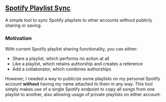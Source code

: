 ## [Spotify Playlist Sync][website]

A simple tool to sync Spotify playlists to other accounts without publicly sharing or saving.

### Motivation

With current Spotify playlist sharing functionality, you can either:

- Share a playlist, which performs no action at all
- Like a playlist, which retains authorship and creates a reference
- Add a collaborator, which combines authorships

However, I needed a way to publicize some playlists on my personal Spotify account **without** having my name attached to them in any way. This tool simply makes use of a single Spotify endpoint to copy all songs from one playlist to another, also allowing usage of private playlists on either account.

[website]: https://adam-davies.me/spotify-playlist-sync
